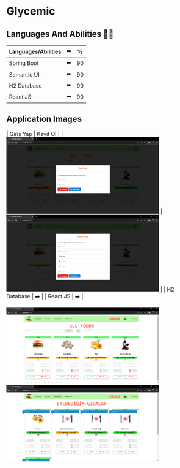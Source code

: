 # Glycemic


 ## Languages And Abilities 👩‍💻

| Languages/Abilities | :arrow_right: | % |
| ------------- |:-------------:|:-------------:|
| Spring Boot | :arrow_right: | 90 |
| Semantic UI | :arrow_right: | 90 |
| H2 Database | :arrow_right: | 90 |
| React JS | :arrow_right: | 90 |

## Application Images

| Giriş Yap | Kayıt Ol |
| <a href="https://github.com/Buse5/Glycemic/blob/master/Images/Girisyap.PNG" target="_blank">
<img src="https://github.com/Buse5/Glycemic/blob/master/Images/Girisyap.PNG" width="400" height="200" style="max-width:100%;"></a> | 
<a href="https://github.com/Buse5/Glycemic/blob/master/Images/Kay%C4%B1tOl.PNG" target="_blank">
<img src="https://github.com/Buse5/Glycemic/blob/master/Images/Kay%C4%B1tOl.PNG" width="400" height="200" style="max-width:100%;"></a> |
| H2 Database | :arrow_right: |
| React JS | :arrow_right: |

<a href="https://github.com/Buse5/Glycemic/blob/master/Images/HomePage.PNG" target="_blank">
<img src="https://github.com/Buse5/Glycemic/blob/master/Images/HomePage.PNG" width="400" height="200" style="max-width:100%;"></a>

<a href="https://github.com/Buse5/Glycemic/blob/master/Images/MyFoods.PNG" target="_blank">
<img src="https://github.com/Buse5/Glycemic/blob/master/Images/MyFoods.PNG" width="400" height="200" style="max-width:100%;"></a>
